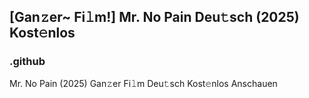 ## [Gan𝚣er~ Fi𝚕m!] Mr. No Pain Deu𝚝sch (2025) Kost𝚎nlos

### .github

Mr. No Pain (2025) Gan𝚣er Fi𝚕m Deu𝚝sch Kost𝚎nlos Anschauen

